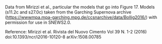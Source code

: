 Data from Mirizzi et al., particular the models that go into Figure 17. Models (s11.2c and s27.0c) taken from the Garching Supernova archive (https://wwwmpa.mpa-garching.mpg.de/ccsnarchive/data/Bollig2016/) with permission for use in SNEWS2.0.

Reference: Mirizzi et al. Rivista del Nuovo Cimento Vol 39 N. 1-2 (2016)  
doi:10.1393/ncr/i2016-10120-8
arXiv:1508.00785
